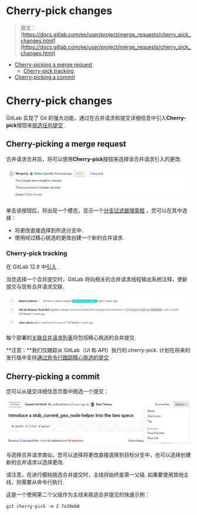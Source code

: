 # Cherry-pick changes

> 原文：[https://docs.gitlab.com/ee/user/project/merge_requests/cherry_pick_changes.html](https://docs.gitlab.com/ee/user/project/merge_requests/cherry_pick_changes.html)

*   [Cherry-picking a merge request](#cherry-picking-a-merge-request)
    *   [Cherry-pick tracking](#cherry-pick-tracking)
*   [Cherry-picking a commit](#cherry-picking-a-commit)

# Cherry-pick changes[](#cherry-pick-changes "Permalink")

GitLab 实现了 Git 的强大功能，通过在合并请求和提交详细信息中引入**Cherry-pick**按钮来[挑选任何提交](https://git-scm.com/docs/git-cherry-pick "Git Cherry-Pick 文档") .

## Cherry-picking a merge request[](#cherry-picking-a-merge-request "Permalink")

合并请求合并后，将可以使用**Cherry-pick**按钮来选择该合并请求引入的更改.

[![Cherry-pick Merge Request](img/fe7d77556848be98a93c7b6516b0e6f8.png)](img/cherry_pick_changes_mr.png)

单击该按钮后，将出现一个模态，显示一个[分支过滤器搜索框](../repository/branches/index.html#branch-filter-search-box) ，您可以在其中选择：

*   将更改直接选择到所选分支中.
*   使用经过精心挑选的更改创建一个新的合并请求.

### Cherry-pick tracking[](#cherry-pick-tracking "Permalink")

在 GitLab 12.9 中[引入](https://gitlab.com/groups/gitlab-org/-/epics/2675) .

当您选择一个合并提交时，GitLab 将向相关的合并请求线程输出系统注释，使新提交与现有合并请求交联.

[![Cherry-pick tracking in Merge Request timeline](img/e20aec7ab33bbd61bae4825e6c9e35f1.png)](img/cherry_pick_mr_timeline_v12_9.png)

每个部署的[关联合并请求列表](../../../api/deployments.html#list-of-merge-requests-associated-with-a-deployment)将包括精心挑选的合并提交.

**注意：**我们仅跟踪从 GitLab（UI 和 API）执行的 cherry-pick. 计划在将来的发行版中支持[通过命令行跟踪精心挑选的提交](https://gitlab.com/gitlab-org/gitlab/-/issues/202215) .

## Cherry-picking a commit[](#cherry-picking-a-commit "Permalink")

您可以从提交详细信息页面中挑选一个提交：

[![Cherry-pick commit](img/b4e821b8b83e29e837f01f4620e557b7.png)](img/cherry_pick_changes_commit.png)

与选择合并请求类似，您可以选择将更改直接选择到目标分支中，也可以选择创建新的合并请求以选择更改.

请注意，在进行樱桃挑选合并提交时，主线将始终是第一父级. 如果要使用其他主线，则需要从命令行执行.

这是一个使用第二个父级作为主线来挑选合并提交的快速示例：

```
git cherry-pick -m 2 7a39eb0 
```